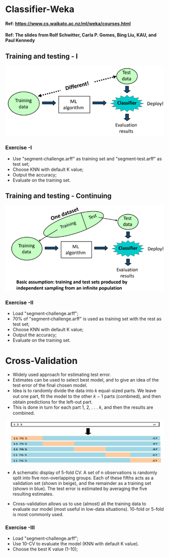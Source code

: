 # Classifier-Weka

#### Ref: https://www.cs.waikato.ac.nz/ml/weka/courses.html
#### Ref: The slides from Rolf Schwitter, Carla P. Gomes, Bing Liu, KAU, and Paul Kennedy 


##  Training and testing - I
![image](Figs/Fig1.png)

### Exercise -I
* Use "segment‐challenge.arff" as training set and "segment‐test.arff" as test set;
* Choose KNN with default K value;
* Output the accuracy;
* Evaluate on the training set.

##  Training and testing - Continuing
![image](Figs/Fig2.png)

### Exercise -II
* Load "segment‐challenge.arff";
* 70% of "segment‐challenge.arff" is used as training set with the rest as test set;
* Choose KNN with default K value;
* Output the accuracy;
* Evaluate on the training set.

# Cross-Validation
* Widely used approach for estimating test error.
*  Estimates can be used to select best model, and to give an idea of the test error of the final chosen model.
*  Idea is to randomly divide the data into 𝑘 equal-sized parts. We leave out one part, fit the model to the other 𝑘 − 1 parts (combined), and then obtain predictions for the left-out part.
* This is done in turn for each part 1, 2, . . . 𝑘, and then the results are combined.

![image](Figs/Fig3.png)

* A schematic display of 5-fold CV. A set of n observations is randomly split into five non-overlapping groups. Each of these fifths acts as a validation set (shown in beige), and the remainder as a training set (shown in blue). The test error is estimated by averaging the five resulting estimates.

* Cross-validation allows us to use (almost) all the training data to evaluate our model (most useful in low-data situations). 
10-fold or 5-fold is most commonly used.

### Exercise -III
* Load "segment‐challenge.arff";
* Use 10-CV to evaluate the model (KNN with default K value).
* Choose the best K value (1-10);
